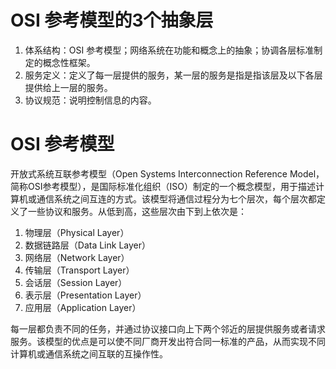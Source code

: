 # OSI 参考模型的3个抽象层

1. 体系结构：OSI 参考模型；网络系统在功能和概念上的抽象；协调各层标准制定的概念性框架。 
2. 服务定义：定义了每一层提供的服务，某一层的服务是指是指该层及以下各层提供给上一层的服务。 
3. 协议规范：说明控制信息的内容。

# OSI 参考模型

开放式系统互联参考模型（Open Systems Interconnection Reference Model，简称OSI参考模型），是国际标准化组织（ISO）制定的一个概念模型，用于描述计算机或通信系统之间互连的方式。该模型将通信过程分为七个层次，每个层次都定义了一些协议和服务。从低到高，这些层次由下到上依次是：

1. 物理层（Physical Layer）
2. 数据链路层（Data Link Layer）
3. 网络层（Network Layer）
4. 传输层（Transport Layer）
5. 会话层（Session Layer）
6. 表示层（Presentation Layer）
7. 应用层（Application Layer）



每一层都负责不同的任务，并通过协议接口向上下两个邻近的层提供服务或者请求服务。该模型的优点是可以使不同厂商开发出符合同一标准的产品，从而实现不同计算机或通信系统之间互联的互操作性。
